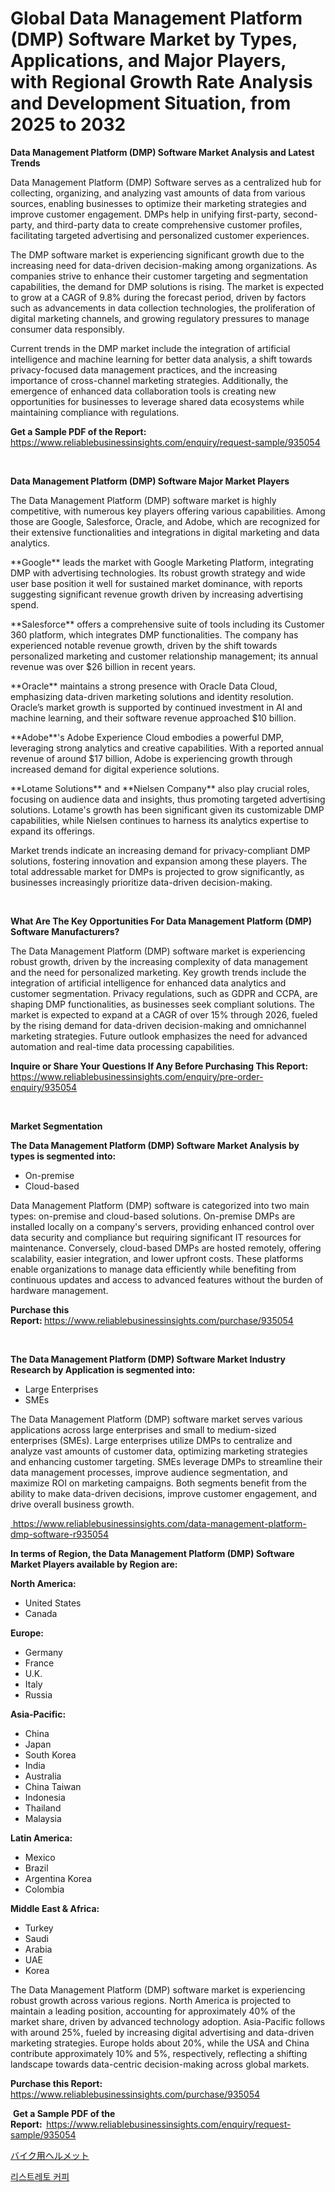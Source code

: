 <p><h1>Global Data Management Platform (DMP) Software Market by Types, Applications, and Major Players, with Regional Growth Rate Analysis and Development Situation, from 2025 to 2032</h1></p><p><strong>Data Management Platform (DMP) Software Market Analysis and Latest Trends</strong></p>
<p><p>Data Management Platform (DMP) Software serves as a centralized hub for collecting, organizing, and analyzing vast amounts of data from various sources, enabling businesses to optimize their marketing strategies and improve customer engagement. DMPs help in unifying first-party, second-party, and third-party data to create comprehensive customer profiles, facilitating targeted advertising and personalized customer experiences.</p><p>The DMP software market is experiencing significant growth due to the increasing need for data-driven decision-making among organizations. As companies strive to enhance their customer targeting and segmentation capabilities, the demand for DMP solutions is rising. The market is expected to grow at a CAGR of 9.8% during the forecast period, driven by factors such as advancements in data collection technologies, the proliferation of digital marketing channels, and growing regulatory pressures to manage consumer data responsibly.</p><p>Current trends in the DMP market include the integration of artificial intelligence and machine learning for better data analysis, a shift towards privacy-focused data management practices, and the increasing importance of cross-channel marketing strategies. Additionally, the emergence of enhanced data collaboration tools is creating new opportunities for businesses to leverage shared data ecosystems while maintaining compliance with regulations.</p></p>
<p><strong>Get a Sample PDF of the Report:&nbsp;</strong> <a href="https://www.reliablebusinessinsights.com/enquiry/request-sample/935054?utm_campaign=39&utm_medium=2&utm_source=Github&utm_content=ia&utm_term=11032025&utm_id=data-management-platform-dmp-software">https://www.reliablebusinessinsights.com/enquiry/request-sample/935054</a></p>
<p>&nbsp;</p>
<p><strong>Data Management Platform (DMP) Software Major Market Players</strong></p>
<p><p>The Data Management Platform (DMP) software market is highly competitive, with numerous key players offering various capabilities. Among those are Google, Salesforce, Oracle, and Adobe, which are recognized for their extensive functionalities and integrations in digital marketing and data analytics.</p><p>**Google** leads the market with Google Marketing Platform, integrating DMP with advertising technologies. Its robust growth strategy and wide user base position it well for sustained market dominance, with reports suggesting significant revenue growth driven by increasing advertising spend.</p><p>**Salesforce** offers a comprehensive suite of tools including its Customer 360 platform, which integrates DMP functionalities. The company has experienced notable revenue growth, driven by the shift towards personalized marketing and customer relationship management; its annual revenue was over $26 billion in recent years.</p><p>**Oracle** maintains a strong presence with Oracle Data Cloud, emphasizing data-driven marketing solutions and identity resolution. Oracle’s market growth is supported by continued investment in AI and machine learning, and their software revenue approached $10 billion.</p><p>**Adobe**'s Adobe Experience Cloud embodies a powerful DMP, leveraging strong analytics and creative capabilities. With a reported annual revenue of around $17 billion, Adobe is experiencing growth through increased demand for digital experience solutions.</p><p>**Lotame Solutions** and **Nielsen Company** also play crucial roles, focusing on audience data and insights, thus promoting targeted advertising solutions. Lotame's growth has been significant given its customizable DMP capabilities, while Nielsen continues to harness its analytics expertise to expand its offerings.</p><p>Market trends indicate an increasing demand for privacy-compliant DMP solutions, fostering innovation and expansion among these players. The total addressable market for DMPs is projected to grow significantly, as businesses increasingly prioritize data-driven decision-making.</p></p>
<p>&nbsp;</p>
<p><strong>What Are The Key Opportunities For Data Management Platform (DMP) Software Manufacturers?</strong></p>
<p><p>The Data Management Platform (DMP) software market is experiencing robust growth, driven by the increasing complexity of data management and the need for personalized marketing. Key growth trends include the integration of artificial intelligence for enhanced data analytics and customer segmentation. Privacy regulations, such as GDPR and CCPA, are shaping DMP functionalities, as businesses seek compliant solutions. The market is expected to expand at a CAGR of over 15% through 2026, fueled by the rising demand for data-driven decision-making and omnichannel marketing strategies. Future outlook emphasizes the need for advanced automation and real-time data processing capabilities.</p></p>
<p><strong>Inquire or Share Your Questions If Any Before Purchasing This Report:</strong> <a href="https://www.reliablebusinessinsights.com/enquiry/pre-order-enquiry/935054?utm_campaign=39&utm_medium=2&utm_source=Github&utm_content=ia&utm_term=11032025&utm_id=data-management-platform-dmp-software">https://www.reliablebusinessinsights.com/enquiry/pre-order-enquiry/935054</a></p>
<p>&nbsp;</p>
<p><strong>Market Segmentation</strong></p>
<p><strong>The Data Management Platform (DMP) Software Market Analysis by types is segmented into:</strong></p>
<p><ul><li>On-premise</li><li>Cloud-based</li></ul></p>
<p><p>Data Management Platform (DMP) software is categorized into two main types: on-premise and cloud-based solutions. On-premise DMPs are installed locally on a company's servers, providing enhanced control over data security and compliance but requiring significant IT resources for maintenance. Conversely, cloud-based DMPs are hosted remotely, offering scalability, easier integration, and lower upfront costs. These platforms enable organizations to manage data efficiently while benefiting from continuous updates and access to advanced features without the burden of hardware management.</p></p>
<p><strong>Purchase this Report:&nbsp;</strong><a href="https://www.reliablebusinessinsights.com/purchase/935054?utm_campaign=39&utm_medium=2&utm_source=Github&utm_content=ia&utm_term=11032025&utm_id=data-management-platform-dmp-software">https://www.reliablebusinessinsights.com/purchase/935054</a></p>
<p>&nbsp;</p>
<p><strong>The Data Management Platform (DMP) Software Market Industry Research by Application is segmented into:</strong></p>
<p><ul><li>Large Enterprises</li><li>SMEs</li></ul></p>
<p><p>The Data Management Platform (DMP) software market serves various applications across large enterprises and small to medium-sized enterprises (SMEs). Large enterprises utilize DMPs to centralize and analyze vast amounts of customer data, optimizing marketing strategies and enhancing customer targeting. SMEs leverage DMPs to streamline their data management processes, improve audience segmentation, and maximize ROI on marketing campaigns. Both segments benefit from the ability to make data-driven decisions, improve customer engagement, and drive overall business growth.</p></p>
<p><a href="https://www.reliablebusinessinsights.com/data-management-platform-dmp-software-r935054?utm_campaign=39&utm_medium=2&utm_source=Github&utm_content=ia&utm_term=11032025&utm_id=data-management-platform-dmp-software">&nbsp;https://www.reliablebusinessinsights.com/data-management-platform-dmp-software-r935054</a></p>
<p><strong>In terms of Region, the Data Management Platform (DMP) Software Market Players available by Region are:</strong></p>
<p>
    <p> <strong> North America: </strong>
        <ul>
            <li>United States</li>
            <li>Canada</li>
        </ul>
        </p> 
    <p> <strong> Europe: </strong>
        <ul>
            <li>Germany</li>
            <li>France</li>
            <li>U.K.</li>
            <li>Italy</li>
            <li>Russia</li>
        </ul>
        </p> 
    <p> <strong> Asia-Pacific: </strong>
        <ul>
            <li>China</li>
            <li>Japan</li>
            <li>South Korea</li>
            <li>India</li>
            <li>Australia</li>
            <li>China Taiwan</li>
            <li>Indonesia</li>
            <li>Thailand</li>
            <li>Malaysia</li>
        </ul>
        </p> 
    <p> <strong> Latin America: </strong>
        <ul>
            <li>Mexico</li>
            <li>Brazil</li>
            <li>Argentina Korea</li>
            <li>Colombia</li>
        </ul>
        </p> 
    <p> <strong> Middle East & Africa: </strong>
        <ul>
            <li>Turkey</li>
            <li>Saudi</li>
            <li>Arabia</li>
            <li>UAE</li>
            <li>Korea</li>
        </ul>
    </p>
    </p>
<p><p>The Data Management Platform (DMP) software market is experiencing robust growth across various regions. North America is projected to maintain a leading position, accounting for approximately 40% of the market share, driven by advanced technology adoption. Asia-Pacific follows with around 25%, fueled by increasing digital advertising and data-driven marketing strategies. Europe holds about 20%, while the USA and China contribute approximately 10% and 5%, respectively, reflecting a shifting landscape towards data-centric decision-making across global markets.</p></p>
<p><strong>Purchase this Report: </strong><a href="https://www.reliablebusinessinsights.com/purchase/935054?utm_campaign=39&utm_medium=2&utm_source=Github&utm_content=ia&utm_term=11032025&utm_id=data-management-platform-dmp-software">https://www.reliablebusinessinsights.com/purchase/935054</a></p>
<p>&nbsp;<strong>Get a Sample PDF of the Report:&nbsp;&nbsp;</strong><a href="https://www.reliablebusinessinsights.com/enquiry/request-sample/935054?utm_campaign=39&utm_medium=2&utm_source=Github&utm_content=ia&utm_term=11032025&utm_id=data-management-platform-dmp-software">https://www.reliablebusinessinsights.com/enquiry/request-sample/935054</a></p>
<p><strong></strong></p>
<p><p><a href="https://github.com/mohamedbakry57/Market-Research-Report-List-7/blob/main/369156443082.md?utm_campaign=39&utm_medium=2&utm_source=Github&utm_content=ia&utm_term=11032025&utm_id=data-management-platform-dmp-software">バイク用ヘルメット</a></p><p><a href="https://github.com/laholand/Market-Research-Report-List-7/blob/main/151124443416.md?utm_campaign=39&utm_medium=2&utm_source=Github&utm_content=ia&utm_term=11032025&utm_id=data-management-platform-dmp-software">리스트레토 커피</a></p></p>